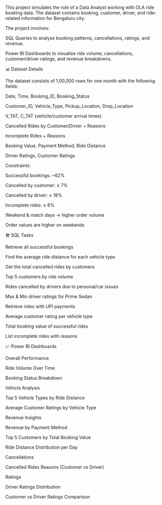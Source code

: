 This project simulates the role of a Data Analyst working with OLA ride booking data. The dataset contains booking, customer, driver, and ride-related information for Bengaluru city.

The project involves:

SQL Queries to analyse booking patterns, cancellations, ratings, and revenue.

Power BI Dashboards to visualise ride volume, cancellations, customer/driver ratings, and revenue breakdowns.

📊 Dataset Details

The dataset consists of 1,00,000 rows for one month with the following fields:

Date, Time, Booking_ID, Booking_Status

Customer_ID, Vehicle_Type, Pickup_Location, Drop_Location

V_TAT, C_TAT (vehicle/customer arrival times)

Cancelled Rides by Customer/Driver + Reasons

Incomplete Rides + Reasons

Booking Value, Payment Method, Ride Distance

Driver Ratings, Customer Ratings

Constraints:

Successful bookings: ~62%

Cancelled by customer: ≤ 7%

Cancelled by driver: ≤ 18%

Incomplete rides: ≤ 6%

Weekend & match days → higher order volume

Order values are higher on weekends

🛠 SQL Tasks

Retrieve all successful bookings

Find the average ride distance for each vehicle type

Get the total cancelled rides by customers

Top 5 customers by ride volume

Rides cancelled by drivers due to personal/car issues

Max & Min driver ratings for Prime Sedan

Retrieve rides with UPI payments

Average customer rating per vehicle type

Total booking value of successful rides

List incomplete rides with reasons

📈 Power BI Dashboards

Overall Performance

Ride Volume Over Time

Booking Status Breakdown

Vehicle Analysis

Top 5 Vehicle Types by Ride Distance

Average Customer Ratings by Vehicle Type

Revenue Insights

Revenue by Payment Method

Top 5 Customers by Total Booking Value

Ride Distance Distribution per Day

Cancellations

Cancelled Rides Reasons (Customer vs Driver)

Ratings

Driver Ratings Distribution

Customer vs Driver Ratings Comparison
